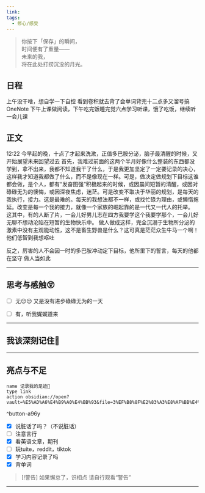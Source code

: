 ```yaml
---
link: 
tags:
  - 修心/感受
---
```


> 你按下「保存」的瞬间，  
> 时间便有了重量——  
> 未来的我，  
> 将在此处打捞沉没的月光。  

## 日程
上午没干啥，想自学一下自控
看到卷积就去背了会单词背完十二点多又溜号搞OneNote
下午上课做阅读，下午吃完饭睡完觉六点学习听课，饿了吃饭，继续听一会儿课

## 正文
12:22
今早起的晚，十点了才起来洗漱，正值多巴胺分泌，脑子最清醒的时候，又开始展望未来回望过去
首先，我难过前面的这两个半月好像什么整装的东西都没学到，拿不出来，我都不知道我干了什么，于是我更加坚定了一定要记录的决心，这样我才知道我都做了什么，而不是像现在一样。可是，做决定做规划下目标这谁都会做，是个人，都有“发奋图强”积极起来的时候，或因晨间短暂的清醒，或因对碌碌无为的懊悔，或因深夜焦虑，迷茫。可是改变不取决于华丽的规划，是每天的我执行，接力。这是最难的。每天的我想法都不一样，或找忙碌为理由，或懒惰拖延。改变是每一个我的接力，就像一个家族的崛起靠的是一代又一代人的托举。
这其中，有的人断了片，一会儿好男儿志在四方我要学这个我要学那个，一会儿好无聊不想动沦陷在短暂的生物快乐中。
做人做成这样，完全沉溺于生物所分泌的激素中没有主观能动性，这不是畜生野兽是什么？这可真是茫茫众生牛马一个啊！他们低智到我想呕吐

反之，厉害的人不会因一时的多巴胺冲动定下目标，他所里下的誓言，每天的他都在坚守
做人当如此


---
## 思考与感触😲
- [ ] 无😔😔
 又是没有进步碌碌无为的一天
- [ ] 有，听我娓娓道来


---
## 我该深刻记住🦊


---
## 亮点与不足
```button
name 记录我的足迹👣
type link
action obsidian://open?vault=%E5%AD%A6%E4%B9%A0%E4%BB%93&file=3%EF%B8%8F%E2%83%A3%E8%AF%BB%E4%B8%87%E5%8D%B7%E4%B9%A6%2F2.%E5%AD%A6%E4%B9%A0%2F%E8%8B%B1%E8%AF%AD%2F%E8%AE%B0%E5%BD%95
```
^button-a96y
- [x] 说脏话了吗？（不说脏话）
- [ ] 注意言行
- [x] 看英语文章，期刊
- [ ] 玩tuite，reddit，tiktok
- [x] 学习内容记录了吗
- [x] 背单词

> [!警告]
> 如果懈怠了，识相点
> 请自行观看“警告”

---


